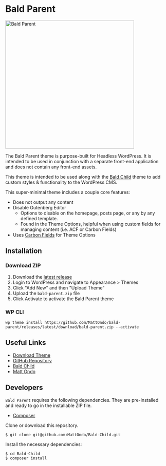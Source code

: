 # Bald Parent

<img src="https://raw.githubusercontent.com/MattOndo/bald-parent/main/screenshot.png" width="400px" alt="Bald Parent">

The Bald Parent theme is purpose-built for Headless WordPress. It is intended to be used in conjunction with a separate front-end application and does not contain any front-end assets. 

This theme is intended to be used along with the [Bald Child](https://github.com/MattOndo/Bald-Child) theme to add custom styles & functionality to the WordPress CMS.

This super-minimal theme includes a couple core features:

- Does not output any content
- Disable Gutenberg Editor 
  - Options to disable on the homepage, posts page, or any by any defined template. 
  - Found in the Theme Options, helpful when using custom fields for managing content (i.e. ACF or Carbon Fields)
- Uses [Carbon Fields](https://carbonfields.net/) for Theme Options

## Installation

### Download ZIP

1. Download the [latest release](https://github.com/MattOndo/bald-parent/releases/latest/download/bald-parent.zip)
2. Login to WordPress and navigate to Appearance > Themes
3. Click "Add New" and then "Upload Theme"
4. Upload the `bald-parent.zip` file
5. Click Activate to activate the Bald Parent theme

### WP CLI

`wp theme install https://github.com/MattOndo/bald-parent/releases/latest/download/bald-parent.zip --activate`

## Useful Links

- [Download Theme](https://github.com/MattOndo/bald-parent/releases)
- [GitHub Repository](https://github.com/MattOndo/bald-parent)
- [Bald Child](https://github.com/MattOndo/Bald-Child)
- [Matt Ondo](https://mattondo.io/)

## Developers

`Bald Parent` requires the following dependencies. They are pre-installed and ready to go in the installable ZIP file.

- [Composer](https://getcomposer.org/)

Clone or download this repository.

```
$ git clone git@github.com:MattOndo/Bald-Child.git
```

Install the necessary dependencies:

```
$ cd Bald-Child
$ composer install
```

